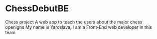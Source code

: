 # ChessDebutBE
Chess project 
A web app to teach the users about the major chess openigns
My name is Yaroslava, I am a Front-End web developer in this team
